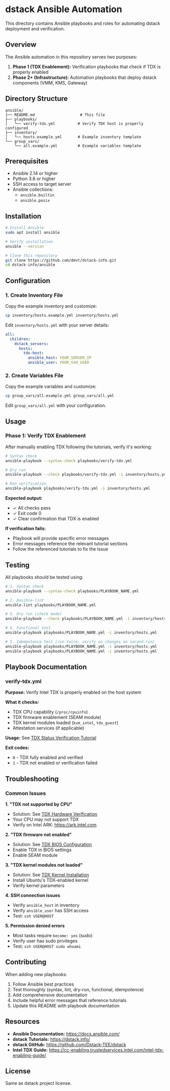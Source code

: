 # dstack Ansible Automation

This directory contains Ansible playbooks and roles for automating dstack deployment and verification.

## Overview

The Ansible automation in this repository serves two purposes:

1. **Phase 1 (TDX Enablement):** Verification playbooks that check if TDX is properly enabled
2. **Phase 2+ (Infrastructure):** Automation playbooks that deploy dstack components (VMM, KMS, Gateway)

## Directory Structure

```
ansible/
├── README.md                    # This file
├── playbooks/
│   └── verify-tdx.yml          # Verify TDX host is properly configured
├── inventory/
│   └── hosts.example.yml       # Example inventory template
└── group_vars/
    └── all.example.yml         # Example variables template
```

## Prerequisites

- Ansible 2.14 or higher
- Python 3.8 or higher
- SSH access to target server
- Ansible collections:
  - `ansible.builtin`
  - `ansible.posix`

## Installation

```bash
# Install Ansible
sudo apt install ansible

# Verify installation
ansible --version

# Clone this repository
git clone https://github.com/dmvt/dstack-info.git
cd dstack-info/ansible
```

## Configuration

### 1. Create Inventory File

Copy the example inventory and customize:

```bash
cp inventory/hosts.example.yml inventory/hosts.yml
```

Edit `inventory/hosts.yml` with your server details:

```yaml
all:
  children:
    dstack_servers:
      hosts:
        tdx-host:
          ansible_host: YOUR_SERVER_IP
          ansible_user: YOUR_SSH_USER
```

### 2. Create Variables File

Copy the example variables and customize:

```bash
cp group_vars/all.example.yml group_vars/all.yml
```

Edit `group_vars/all.yml` with your configuration.

## Usage

### Phase 1: Verify TDX Enablement

After manually enabling TDX following the tutorials, verify it's working:

```bash
# Syntax check
ansible-playbook --syntax-check playbooks/verify-tdx.yml

# Dry run
ansible-playbook --check playbooks/verify-tdx.yml -i inventory/hosts.yml

# Run verification
ansible-playbook playbooks/verify-tdx.yml -i inventory/hosts.yml
```

**Expected output:**
- ✓ All checks pass
- ✓ Exit code 0
- ✓ Clear confirmation that TDX is enabled

**If verification fails:**
- Playbook will provide specific error messages
- Error messages reference the relevant tutorial sections
- Follow the referenced tutorials to fix the issue

## Testing

All playbooks should be tested using:

```bash
# 1. Syntax check
ansible-playbook --syntax-check playbooks/PLAYBOOK_NAME.yml

# 2. Ansible-lint
ansible-lint playbooks/PLAYBOOK_NAME.yml

# 3. Dry run (check mode)
ansible-playbook --check playbooks/PLAYBOOK_NAME.yml -i inventory/hosts.yml

# 4. Functional test
ansible-playbook playbooks/PLAYBOOK_NAME.yml -i inventory/hosts.yml

# 5. Idempotence test (run twice, verify no changes on second run)
ansible-playbook playbooks/PLAYBOOK_NAME.yml -i inventory/hosts.yml
ansible-playbook playbooks/PLAYBOOK_NAME.yml -i inventory/hosts.yml
```

## Playbook Documentation

### verify-tdx.yml

**Purpose:** Verify Intel TDX is properly enabled on the host system

**What it checks:**
- TDX CPU capability (`/proc/cpuinfo`)
- TDX firmware enablement (SEAM module)
- TDX kernel modules loaded (`kvm_intel`, `tdx_guest`)
- Attestation services (if applicable)

**Usage:** See [TDX Status Verification Tutorial](https://dstack.info/tutorial/tdx-status-verification)

**Exit codes:**
- `0` - TDX fully enabled and verified
- `1` - TDX not enabled or verification failed

## Troubleshooting

### Common Issues

**1. "TDX not supported by CPU"**
- Solution: See [TDX Hardware Verification](https://dstack.info/tutorial/tdx-hardware-verification)
- Your CPU may not support TDX
- Verify on Intel ARK: https://ark.intel.com

**2. "TDX firmware not enabled"**
- Solution: See [TDX BIOS Configuration](https://dstack.info/tutorial/tdx-bios-configuration)
- Enable TDX in BIOS settings
- Enable SEAM module

**3. "TDX kernel modules not loaded"**
- Solution: See [TDX Kernel Installation](https://dstack.info/tutorial/tdx-kernel-installation)
- Install Ubuntu's TDX-enabled kernel
- Verify kernel parameters

**4. SSH connection issues**
- Verify `ansible_host` in inventory
- Verify `ansible_user` has SSH access
- Test: `ssh USER@HOST`

**5. Permission denied errors**
- Most tasks require `become: yes` (sudo)
- Verify user has sudo privileges
- Test: `ssh USER@HOST sudo whoami`

## Contributing

When adding new playbooks:

1. Follow Ansible best practices
2. Test thoroughly (syntax, lint, dry-run, functional, idempotence)
3. Add comprehensive documentation
4. Include helpful error messages that reference tutorials
5. Update this README with playbook documentation

## Resources

- **Ansible Documentation:** https://docs.ansible.com/
- **dstack Tutorials:** https://dstack.info/
- **dstack GitHub:** https://github.com/Dstack-TEE/dstack
- **Intel TDX Guide:** https://cc-enabling.trustedservices.intel.com/intel-tdx-enabling-guide/

## License

Same as dstack project license.
